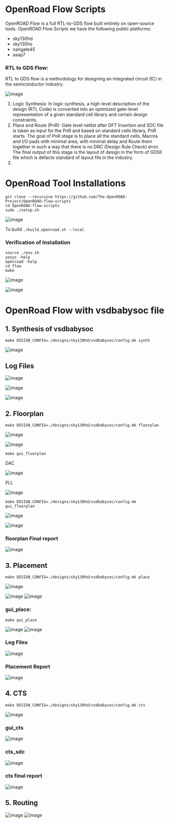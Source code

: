 # OpenRoad Flow Scripts

OpenROAD Flow is a full RTL-to-GDS flow built entirely on open-source tools. 
OpenROAD Flow Scripts we have the following public platforms:

- sky130hd
- sky130hs
- nangate45
- asap7
### RTL to GDS Flow:

 RTL to GDS flow is a methodology for designing an integrated circuit (IC) in the semiconductor industry. 

![image](https://github.com/user-attachments/assets/f2715266-6607-44ac-9fc7-8d8ba0c4b7f6)
1. Logic Synthesis:  In logic synthesis, a high-level description of the design (RTL Code) is converted into an optimized gate-level representation of a given standard cell library and certain design constraints.<br>
2. Place and Route (PnR): Gate level netlist after DFT Insertion and SDC file is taken as input for the PnR and based on standard cells library, PnR starts. The goal of PnR stage is to place all the standard cells, Macros and I/O pads with minimal area, with minimal delay and Route them together in such a way that there is no DRC (Design Rule Check) error. The final output of this stage is the layout of design in the form of GDSII file which is defacto standard of layout file in the industry. <br>
3. 
# OpenRoad Tool Installations
```
git clone --recursive https://github.com/The-OpenROAD-Project/OpenROAD-flow-scripts
cd OpenROAD-flow-scripts
sudo ./setup.sh
```
![image](https://github.com/user-attachments/assets/b9447b95-e852-4b36-b058-66f6747e1d95)

To build
` ./build_openroad.sh --local `

### Verification of Installation

```
source ./env.sh
yosys -help
openroad -help
cd flow
make
```

![image](https://github.com/user-attachments/assets/cef5f364-7fcc-4e19-a3b6-fb9319713fd5)

![image](https://github.com/user-attachments/assets/08776748-eacb-4a09-8a54-7bcf7f56cec7)

# OpenRoad Flow  with vsdbabysoc file
## 1. Synthesis of vsdbabysoc
```
make DESIGN_CONFIG=./designs/sky130hd/vsdbabysoc/config.mk synth

```
![image](https://github.com/user-attachments/assets/f702ee9f-fb34-4c62-9e14-4e514e43e373)
## Log Files

![image](https://github.com/user-attachments/assets/3ac0dee4-5c08-4bb5-a293-fb0d2535f2b5)

![image](https://github.com/user-attachments/assets/64a953b5-3d1f-4305-90c5-80a5b9d41555)

![image](https://github.com/user-attachments/assets/4783a64d-d04d-489b-9a8e-cfe0d381bd02)


## 2. Floorplan

```
make DESIGN_CONFIG=./designs/sky130hd/vsdbabysoc/config.mk floorplan

```

![image](https://github.com/user-attachments/assets/8d15785f-76f0-4011-8aa0-25431c91eadc)

![image](https://github.com/user-attachments/assets/e5fcfa1c-777d-4ea4-8de2-87a5347a54b2)


```
make gui_floorplan
```
DAC
<br>

![image](https://github.com/user-attachments/assets/2409697a-e6f2-4ac1-b5e9-3a0c929ad205)

PLL
<br>


![image](https://github.com/user-attachments/assets/a1e798d5-a2c3-4e73-86a1-2318ad9effbd)

```
make DESIGN_CONFIG=./designs/sky130hd/vsdbabysoc/config.mk gui_floorplan
```

![image](https://github.com/user-attachments/assets/5d6d0555-d27f-493c-b34b-28b1d720312f)

![image](https://github.com/user-attachments/assets/f7fb39a4-b7f3-47ed-a2f4-8b76afba8a1f)

### floorplan Final report
![image](https://github.com/user-attachments/assets/6ff40c10-7b1c-4c66-a556-ebacb5fa6744)


## 3. Placement
```
make DESIGN_CONFIG=./designs/sky130hd/vsdbabysoc/config.mk place

```

![image](https://github.com/user-attachments/assets/01d6719e-2294-4efe-b5db-f809879613ec)


![image](https://github.com/user-attachments/assets/eb729b62-a8a7-4adf-acd3-71da7493ab88)
![image](https://github.com/user-attachments/assets/8043c9a8-a0db-4ebd-b4dd-c67d44ce5104)


### gui_place:
```
make gui_place
```

![image](https://github.com/user-attachments/assets/6e67529b-ae30-4ccf-9851-9fd6aa9368cd)
![image](https://github.com/user-attachments/assets/21aaaacc-c49f-4e5c-bd1a-466f09789d91)

### Log Files

![image](https://github.com/user-attachments/assets/ecfc6f50-9604-4c6e-ad48-c64b0c771718)
### Placement Report
![image](https://github.com/user-attachments/assets/9c2702cb-c0e1-47b5-987d-4249579a88b6)

## 4. CTS
```
make DESIGN_CONFIG=./designs/sky130hd/vsdbabysoc/config.mk cts

```
![image](https://github.com/user-attachments/assets/f8cb76f7-cb04-4243-990e-63ff7160a394)
### gui_cts
![image](https://github.com/user-attachments/assets/f4651c51-7f72-4218-b57c-b528a2659239)

### cts_sdc
![image](https://github.com/user-attachments/assets/40b28ef3-492d-478d-82c5-58e57ddff834)
### cts final report
![image](https://github.com/user-attachments/assets/b4569206-23a1-46f9-ac34-7ff02864ff48)


## 5. Routing
![image](https://github.com/user-attachments/assets/5c528a9f-3ed8-47b3-9fd8-696ba5c0d27d)
![image](https://github.com/user-attachments/assets/e7528008-ebb7-426f-bae1-91d60190aab3)


